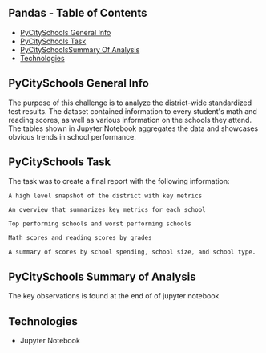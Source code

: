 ## Pandas - Table of Contents
* [PyCitySchools General Info](#pybank-general-info)
* [PyCitySchools Task](#pybank-task)
* [PyCitySchoolsSummary Of Analysis](#pybank-summary-of-analysis)
* [Technologies](#technologies)


## PyCitySchools General Info
The purpose of this challenge is to analyze the district-wide standardized test results. The dataset contained information to every student's math and reading scores, as well as various information on the schools they attend. The tables shown in Jupyter Notebook aggregates the data and showcases obvious trends in school performance.

## PyCitySchools Task
The task was to create a final report with the following information:

    A high level snapshot of the district with key metrics

    An overview that summarizes key metrics for each school

    Top performing schools and worst performing schools

    Math scores and reading scores by grades
    
    A summary of scores by school spending, school size, and school type.


## PyCitySchools Summary of Analysis
The key observations is found at the end of of jupyter notebook

## Technologies
* Jupyter Notebook
